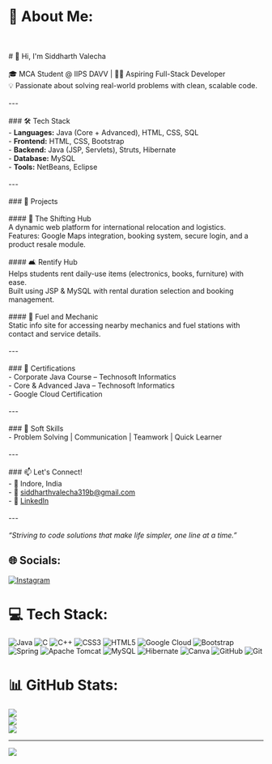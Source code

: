 # 💫 About Me:
<br><br># 👋 Hi, I'm Siddharth Valecha<br><br>🎓 MCA Student @ IIPS DAVV | 👨‍💻 Aspiring Full-Stack Developer  <br>💡 Passionate about solving real-world problems with clean, scalable code.  <br><br>---<br><br>### 🛠️ Tech Stack<br>- **Languages:** Java (Core + Advanced), HTML, CSS, SQL  <br>- **Frontend:** HTML, CSS, Bootstrap  <br>- **Backend:** Java (JSP, Servlets), Struts, Hibernate  <br>- **Database:** MySQL  <br>- **Tools:** NetBeans, Eclipse  <br><br>---<br><br>### 💼 Projects<br><br>#### 🚛 The Shifting Hub<br>A dynamic web platform for international relocation and logistics.  <br>Features: Google Maps integration, booking system, secure login, and a product resale module.<br><br>#### 🛋️ Rentify Hub<br>Helps students rent daily-use items (electronics, books, furniture) with ease.  <br>Built using JSP & MySQL with rental duration selection and booking management.<br><br>#### 🔧 Fuel and Mechanic<br>Static info site for accessing nearby mechanics and fuel stations with contact and service details.<br><br>---<br><br>### 📜 Certifications<br>- Corporate Java Course – Technosoft Informatics  <br>- Core & Advanced Java – Technosoft Informatics  <br>- Google Cloud Certification<br><br>---<br><br>### 🤝 Soft Skills<br>- Problem Solving | Communication | Teamwork | Quick Learner<br><br>---<br><br>### 📫 Let's Connect!<br>- 📍 Indore, India  <br>- 📧 siddharthvalecha319b@gmail.com  <br>- 💼 [LinkedIn](https://www.linkedin.com/in/siddharth-valecha)<br><br>---<br><br>_“Striving to code solutions that make life simpler, one line at a time.”_<br>


## 🌐 Socials:
[![Instagram](https://img.shields.io/badge/Instagram-%23E4405F.svg?logo=Instagram&logoColor=white)](https://instagram.com/siddharthvalecha) 

# 💻 Tech Stack:
![Java](https://img.shields.io/badge/java-%23ED8B00.svg?style=plastic&logo=openjdk&logoColor=white) ![C](https://img.shields.io/badge/c-%2300599C.svg?style=plastic&logo=c&logoColor=white) ![C++](https://img.shields.io/badge/c++-%2300599C.svg?style=plastic&logo=c%2B%2B&logoColor=white) ![CSS3](https://img.shields.io/badge/css3-%231572B6.svg?style=plastic&logo=css3&logoColor=white) ![HTML5](https://img.shields.io/badge/html5-%23E34F26.svg?style=plastic&logo=html5&logoColor=white) ![Google Cloud](https://img.shields.io/badge/GoogleCloud-%234285F4.svg?style=plastic&logo=google-cloud&logoColor=white) ![Bootstrap](https://img.shields.io/badge/bootstrap-%238511FA.svg?style=plastic&logo=bootstrap&logoColor=white) ![Spring](https://img.shields.io/badge/spring-%236DB33F.svg?style=plastic&logo=spring&logoColor=white) ![Apache Tomcat](https://img.shields.io/badge/apache%20tomcat-%23F8DC75.svg?style=plastic&logo=apache-tomcat&logoColor=black) ![MySQL](https://img.shields.io/badge/mysql-4479A1.svg?style=plastic&logo=mysql&logoColor=white) ![Hibernate](https://img.shields.io/badge/Hibernate-59666C?style=plastic&logo=Hibernate&logoColor=white) ![Canva](https://img.shields.io/badge/Canva-%2300C4CC.svg?style=plastic&logo=Canva&logoColor=white) ![GitHub](https://img.shields.io/badge/github-%23121011.svg?style=plastic&logo=github&logoColor=white) ![Git](https://img.shields.io/badge/git-%23F05033.svg?style=plastic&logo=git&logoColor=white)
# 📊 GitHub Stats:
![](https://github-readme-stats.vercel.app/api?username=siddharthvalecha&theme=dark&hide_border=false&include_all_commits=false&count_private=false)<br/>
![](https://nirzak-streak-stats.vercel.app/?user=siddharthvalecha&theme=dark&hide_border=false)<br/>
![](https://github-readme-stats.vercel.app/api/top-langs/?username=siddharthvalecha&theme=dark&hide_border=false&include_all_commits=false&count_private=false&layout=compact)

---
[![](https://visitcount.itsvg.in/api?id=siddharthvalecha&icon=0&color=0)](https://visitcount.itsvg.in)

